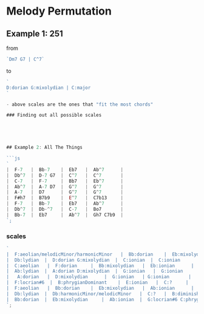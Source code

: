 # Melody Permutation

## Example 1: 251

from 

```js
`Dm7 G7 | C^7`
```

to

```js
`
D:dorian G:mixolydian | C:major
`

- above scales are the ones that "fit the most chords"

### Finding out all possible scales





## Example 2: All The Things

```js
`
|  F-7   |  Bb-7    |  Eb7   |  Ab^7      |
|  Db^7  |  D-7 G7  |  C^7   |  C^7       |
|  C-7   |  F-7     |  Bb7   |  Eb^7      |
|  Ab^7  |  A-7 D7  |  G^7   |  G^7       |
|  A-7   |  D7      |  G^7   |  G^7       |
|  F#h7  |  B7b9    |  E^7   |  C7b13     |
|  F-7   |  Bb-7    |  Eb7   |  Ab^7      |
|  Db^7  |  Db-^7   |  C-7   |  Bo7       |
|  Bb-7  |  Eb7     |  Ab^7  |  Gh7 C7b9  |
`;
```

### scales

```js
`
|  F:aeolian/melodicMinor/harmonicMinor   |  Bb:dorian    |  Eb:mixolydian   |  Ab:ionian      |
|  Db:lydian  |  D:dorian G:mixolydian  |  C:ionian  |  C:ionian       |
|  C:aeolian   |  F:dorian     |  Bb:mixolydian   |  Eb:ionian      |
|  Ab:lydian  |  A:dorian D:mixolydian  |  G:ionian   |  G:ionian       |
|   A:dorian   |  D:mixolydian      |  G:ionian   | G:ionian       |
|  F:locrian#6  |  B:phrygianDominant    |  E:ionian   |  C:?     |
|  F:aeolian   |  Bb:dorian    |  Eb:mixolydian   |  Ab:ionian      |
|  Db:lydian  |  Db:harmonicMinor/melodicMinor   |  C:?   |  B:diminished       |
|  Bb:dorian  |  Eb:mixolydian     |  Ab:ionian  |  G:locrian#6 C:phrygianDom  |
`;
```
